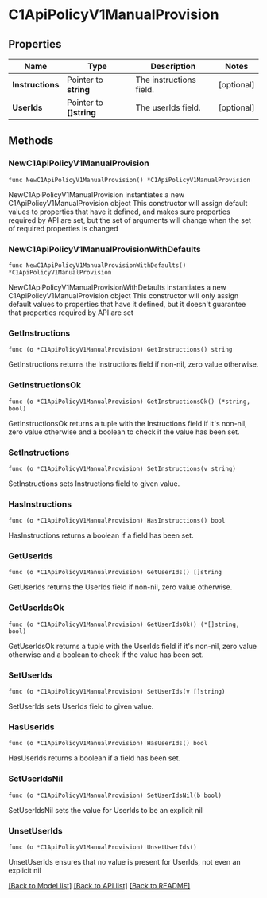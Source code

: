 # C1ApiPolicyV1ManualProvision

## Properties

Name | Type | Description | Notes
------------ | ------------- | ------------- | -------------
**Instructions** | Pointer to **string** | The instructions field. | [optional] 
**UserIds** | Pointer to **[]string** | The userIds field. | [optional] 

## Methods

### NewC1ApiPolicyV1ManualProvision

`func NewC1ApiPolicyV1ManualProvision() *C1ApiPolicyV1ManualProvision`

NewC1ApiPolicyV1ManualProvision instantiates a new C1ApiPolicyV1ManualProvision object
This constructor will assign default values to properties that have it defined,
and makes sure properties required by API are set, but the set of arguments
will change when the set of required properties is changed

### NewC1ApiPolicyV1ManualProvisionWithDefaults

`func NewC1ApiPolicyV1ManualProvisionWithDefaults() *C1ApiPolicyV1ManualProvision`

NewC1ApiPolicyV1ManualProvisionWithDefaults instantiates a new C1ApiPolicyV1ManualProvision object
This constructor will only assign default values to properties that have it defined,
but it doesn't guarantee that properties required by API are set

### GetInstructions

`func (o *C1ApiPolicyV1ManualProvision) GetInstructions() string`

GetInstructions returns the Instructions field if non-nil, zero value otherwise.

### GetInstructionsOk

`func (o *C1ApiPolicyV1ManualProvision) GetInstructionsOk() (*string, bool)`

GetInstructionsOk returns a tuple with the Instructions field if it's non-nil, zero value otherwise
and a boolean to check if the value has been set.

### SetInstructions

`func (o *C1ApiPolicyV1ManualProvision) SetInstructions(v string)`

SetInstructions sets Instructions field to given value.

### HasInstructions

`func (o *C1ApiPolicyV1ManualProvision) HasInstructions() bool`

HasInstructions returns a boolean if a field has been set.

### GetUserIds

`func (o *C1ApiPolicyV1ManualProvision) GetUserIds() []string`

GetUserIds returns the UserIds field if non-nil, zero value otherwise.

### GetUserIdsOk

`func (o *C1ApiPolicyV1ManualProvision) GetUserIdsOk() (*[]string, bool)`

GetUserIdsOk returns a tuple with the UserIds field if it's non-nil, zero value otherwise
and a boolean to check if the value has been set.

### SetUserIds

`func (o *C1ApiPolicyV1ManualProvision) SetUserIds(v []string)`

SetUserIds sets UserIds field to given value.

### HasUserIds

`func (o *C1ApiPolicyV1ManualProvision) HasUserIds() bool`

HasUserIds returns a boolean if a field has been set.

### SetUserIdsNil

`func (o *C1ApiPolicyV1ManualProvision) SetUserIdsNil(b bool)`

 SetUserIdsNil sets the value for UserIds to be an explicit nil

### UnsetUserIds
`func (o *C1ApiPolicyV1ManualProvision) UnsetUserIds()`

UnsetUserIds ensures that no value is present for UserIds, not even an explicit nil

[[Back to Model list]](../README.md#documentation-for-models) [[Back to API list]](../README.md#documentation-for-api-endpoints) [[Back to README]](../README.md)



